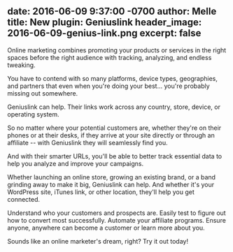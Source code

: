 date: 2016-06-09 9:37:00 -0700
author: Melle
title: New plugin: Geniuslink
header_image: 2016-06-09-genius-link.png
excerpt: false
----
Online marketing combines promoting your products or services in the right spaces before the right audience with tracking, analyzing, and endless tweaking.

You have to contend with so many platforms, device types, geographies, and partners that even when you're doing your best... you're probably missing out somewhere.

Geniuslink can help. Their links work across any country, store, device, or operating system. 

So no matter where your potential customers are, whether they're on their phones or at their desks, if they arrive at your site directly or through an affiliate -- with Geniuslink they will seamlessly find you.

And with their smarter URLs, you'll be able to better track essential data to help you analyze and improve your campaigns.

Whether launching an online store, growing an existing brand, or a band grinding away to make it big, Geniuslink can help. And whether it's your WordPress site, iTunes link, or other location, they'll help you get connected. 

Understand who your customers and prospects are. Easily test to figure out how to convert most successfully. Automate your affiliate programs. Ensure anyone, anywhere can become a customer or learn more about you. 

Sounds like an online marketer's dream, right? Try it out today!
